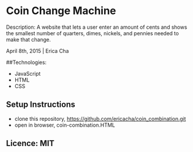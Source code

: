 # Coin Change Machine

Description: A website that lets a user enter an amount of cents and shows the smallest number of quarters, dimes, nickels, and pennies needed to make that change.

April 8th, 2015 | Erica Cha

##Technologies:
- JavaScript
- HTML
- CSS

## Setup Instructions
- clone this repository, https://github.com/ericacha/coin_combination.git
- open in browser, coin-combination.HTML

## Licence: MIT
